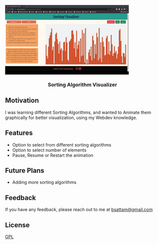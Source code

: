 <img src = "https://github.com/bsattam/Sorting-Algorithm-Visualizer/blob/main/Sorting%20Algo%20Vis%20Github%20Images/sorting-gif.gif" width = "80%" align = "center">
<h3 align = "center">Sorting Algorithm Visualizer</h3>

## Motivation
I was learning different Sorting Algorithms, and wanted to Animate them graphically for better visualization, using my Webdev knowledge.

## Features
- Option to select from different sorting algorithms
- Option to select number of elements
- Pause, Resume or Restart the animation

## Future Plans
- Adding more sorting algorithms

## Feedback

If you have any feedback, please reach out to me at bsattam@gmail.com

## License

[GPL](https://choosealicense.com/licenses/gpl-3.0/)
